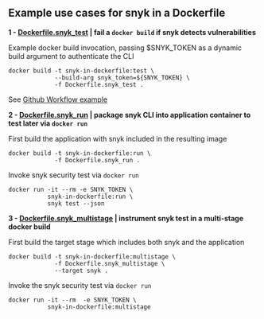 ## Example use cases for snyk in a Dockerfile
__1 - [Dockerfile.snyk_test](Dockerfile.snyk_test) | fail a `docker build` if snyk detects vulnerabilities__

Example docker build invocation, passing $SNYK_TOKEN as a dynamic build argument to authenticate the CLI
```
docker build -t snyk-in-dockerfile:test \
             --build-arg snyk_token=${SNYK_TOKEN} \
             -f Dockerfile.snyk_test .
```

See [Github Workflow example](/actions/workflows/snyk_test.yml)

__2 - [Dockerfile.snyk_run](Dockerfile.snyk_run) | package snyk CLI into application container to test later via `docker run`__

First build the application with snyk included in the resulting image
```
docker build -t snyk-in-dockerfile:run \
             -f Dockerfile.snyk_run .
```
Invoke snyk security test via `docker run`
```
docker run -it --rm -e SNYK_TOKEN \
           snyk-in-dockerfile:run \
           snyk test --json
```

__3 - [Dockerfile.snyk_multistage](Dockerfile.snyk_multistage) | instrument snyk test in a multi-stage docker build__

First build the target stage which includes both snyk and the application
```
docker build -t snyk-in-dockerfile:multistage \
             -f Dockerfile.snyk_multistage \
             --target snyk .
```
Invoke the snyk security test via `docker run`
```
docker run -it --rm  -e SNYK_TOKEN \
           snyk-in-dockerfile:multistage
```
